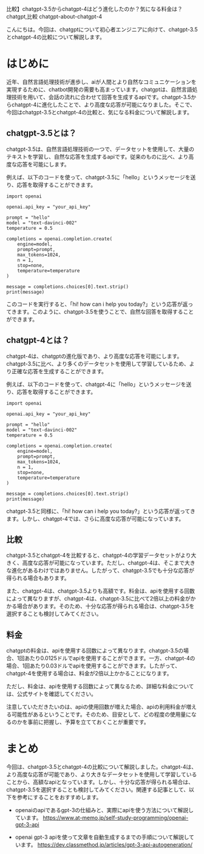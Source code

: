 比較】chatgpt-3.5からchatgpt-4はどう進化したのか？気になる料金は？
chatgpt,比較
chatgpt-about-chatgpt-4

こんにちは。今回は、chatgptについて初心者エンジニアに向けて、chatgpt-3.5とchatgpt-4の比較について解説します。

# はじめに
近年、自然言語処理技術が進歩し、aiが人間とより自然なコミュニケーションを実現するために、chatbot開発の需要も高まっています。chatgptは、自然言語処理技術を用いて、会話の流れに合わせて回答を生成するapiです。chatgpt-3.5からchatgpt-4に進化したことで、より高度な応答が可能になりました。そこで、今回はchatgpt-3.5とchatgpt-4の比較と、気になる料金について解説します。

## chatgpt-3.5とは？
chatgpt-3.5は、自然言語処理技術の一つで、データセットを使用して、大量のテキストを学習し、自然な応答を生成するapiです。従来のものに比べ、より高度な応答を可能にします。

例えば、以下のコードを使って、chatgpt-3.5に「hello」というメッセージを送り、応答を取得することができます。

```
import openai

openai.api_key = "your_api_key"

prompt = "hello"
model = "text-davinci-002"
temperature = 0.5

completions = openai.completion.create(
    engine=model,
    prompt=prompt,
    max_tokens=1024,
    n = 1,
    stop=none,
    temperature=temperature
)

message = completions.choices[0].text.strip()
print(message)
```

このコードを実行すると、「hi! how can i help you today?」という応答が返ってきます。このように、chatgpt-3.5を使うことで、自然な回答を取得することができます。

## chatgpt-4とは？
chatgpt-4は、chatgptの進化版であり、より高度な応答を可能にします。chatgpt-3.5に比べ、より多くのデータセットを使用して学習しているため、より正確な応答を生成することができます。

例えば、以下のコードを使って、chatgpt-4に「hello」というメッセージを送り、応答を取得することができます。

```
import openai

openai.api_key = "your_api_key"

prompt = "hello"
model = "text-davinci-002"
temperature = 0.5

completions = openai.completion.create(
    engine=model,
    prompt=prompt,
    max_tokens=1024,
    n = 1,
    stop=none,
    temperature=temperature
)

message = completions.choices[0].text.strip()
print(message)
```

chatgpt-3.5と同様に、「hi! how can i help you today?」という応答が返ってきます。しかし、chatgpt-4では、さらに高度な応答が可能になっています。

## 比較
chatgpt-3.5とchatgpt-4を比較すると、chatgpt-4の学習データセットがより大きく、高度な応答が可能になっています。ただし、chatgpt-4は、そこまで大きな進化があるわけではありません。したがって、chatgpt-3.5でも十分な応答が得られる場合もあります。

また、chatgpt-4は、chatgpt-3.5よりも高額です。料金は、apiを使用する回数によって異なりますが、chatgpt-4は、chatgpt-3.5に比べて2倍以上の料金がかかる場合があります。そのため、十分な応答が得られる場合は、chatgpt-3.5を選択することも検討してみてください。

## 料金
chatgptの料金は、apiを使用する回数によって異なります。chatgpt-3.5の場合、1回あたり0.0125ドルでapiを使用することができます。一方、chatgpt-4の場合、1回あたり0.03ドルでapiを使用することができます。したがって、chatgpt-4を使用する場合は、料金が2倍以上かかることになります。

ただし、料金は、apiを使用する回数によって異なるため、詳細な料金については、公式サイトを確認してください。

注意していただきたいのは、apiの使用回数が増えた場合、apiの利用料金が増える可能性があるということです。そのため、目安として、どの程度の使用量になるのかを事前に把握し、予算を立てておくことが重要です。

# まとめ
今回は、chatgpt-3.5とchatgpt-4の比較について解説しました。chatgpt-4は、より高度な応答が可能であり、より大きなデータセットを使用して学習していることから、高額なapiとなっています。しかし、十分な応答が得られる場合は、chatgpt-3.5を選択することも検討してみてください。関連する記事として、以下を参考にすることをおすすめします。

- openaiのapiであるgpt-3の仕組みと、実際にapiを使う方法について解説しています。
https://www.at-memo.jp/self-study-programming/openai-gpt-3-api

- openai gpt-3 apiを使って文章を自動生成するまでの手順について解説しています。
https://dev.classmethod.jp/articles/gpt-3-api-autogeneration/
